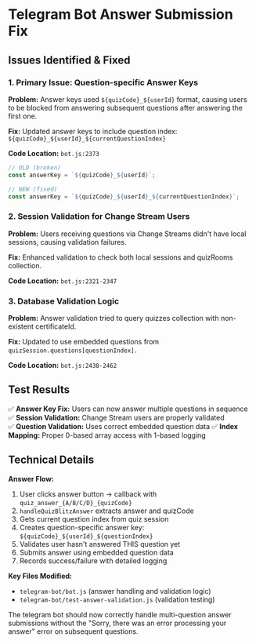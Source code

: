 # Telegram Bot Answer Submission Fix

## Issues Identified & Fixed

### 1. **Primary Issue: Question-specific Answer Keys**
**Problem:** Answer keys used `${quizCode}_${userId}` format, causing users to be blocked from answering subsequent questions after answering the first one.

**Fix:** Updated answer keys to include question index: `${quizCode}_${userId}_${currentQuestionIndex}`

**Code Location:** `bot.js:2373`
```javascript
// OLD (broken)
const answerKey = `${quizCode}_${userId}`;

// NEW (fixed)  
const answerKey = `${quizCode}_${userId}_${currentQuestionIndex}`;
```

### 2. **Session Validation for Change Stream Users**
**Problem:** Users receiving questions via Change Streams didn't have local sessions, causing validation failures.

**Fix:** Enhanced validation to check both local sessions and quizRooms collection.

**Code Location:** `bot.js:2321-2347`

### 3. **Database Validation Logic**
**Problem:** Answer validation tried to query quizzes collection with non-existent certificateId.

**Fix:** Updated to use embedded questions from `quizSession.questions[questionIndex]`.

**Code Location:** `bot.js:2438-2462`

## Test Results

✅ **Answer Key Fix:** Users can now answer multiple questions in sequence
✅ **Session Validation:** Change Stream users are properly validated  
✅ **Question Validation:** Uses correct embedded question data
✅ **Index Mapping:** Proper 0-based array access with 1-based logging

## Technical Details

**Answer Flow:**
1. User clicks answer button → callback with `quiz_answer_{A/B/C/D}_{quizCode}`
2. `handleQuizBlitzAnswer` extracts answer and quizCode
3. Gets current question index from quiz session
4. Creates question-specific answer key: `${quizCode}_${userId}_${questionIndex}`
5. Validates user hasn't answered THIS question yet
6. Submits answer using embedded question data
7. Records success/failure with detailed logging

**Key Files Modified:**
- `telegram-bot/bot.js` (answer handling and validation logic)
- `telegram-bot/test-answer-validation.js` (validation testing)

The telegram bot should now correctly handle multi-question answer submissions without the "Sorry, there was an error processing your answer" error on subsequent questions.